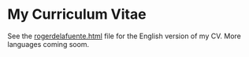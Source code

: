 # My Curriculum Vitae
See the [rogerdelafuente.html](rogerdelafuente.html) file for the English version of my CV. More languages coming soom.
